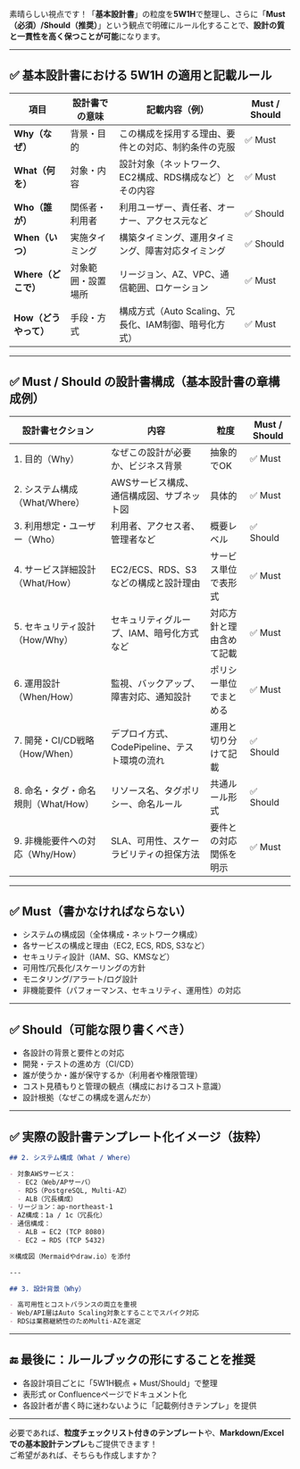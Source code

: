 素晴らしい視点です！「**基本設計書**」の粒度を**5W1H**で整理し、さらに「**Must（必須）/Should（推奨）**」という観点で明確にルール化することで、**設計の質と一貫性を高く保つことが可能**になります。

---

## ✅ 基本設計書における 5W1H の適用と記載ルール

| 項目 | 設計書での意味 | 記載内容（例） | Must / Should |
|------|----------------|----------------|----------------|
| **Why（なぜ）** | 背景・目的 | この構成を採用する理由、要件との対応、制約条件の克服 | ✅ Must |
| **What（何を）** | 対象・内容 | 設計対象（ネットワーク、EC2構成、RDS構成など）とその内容 | ✅ Must |
| **Who（誰が）** | 関係者・利用者 | 利用ユーザー、責任者、オーナー、アクセス元など | ✅ Should |
| **When（いつ）** | 実施タイミング | 構築タイミング、運用タイミング、障害対応タイミング | ✅ Should |
| **Where（どこで）** | 対象範囲・設置場所 | リージョン、AZ、VPC、通信範囲、ロケーション | ✅ Must |
| **How（どうやって）** | 手段・方式 | 構成方式（Auto Scaling、冗長化、IAM制御、暗号化方式） | ✅ Must |

---

## ✅ Must / Should の設計書構成（基本設計書の章構成例）

| 設計書セクション | 内容 | 粒度 | Must / Should |
|------------------|------|------|----------------|
| 1. 目的（Why） | なぜこの設計が必要か、ビジネス背景 | 抽象的でOK | ✅ Must |
| 2. システム構成（What/Where） | AWSサービス構成、通信構成図、サブネット図 | 具体的 | ✅ Must |
| 3. 利用想定・ユーザー（Who） | 利用者、アクセス者、管理者など | 概要レベル | ✅ Should |
| 4. サービス詳細設計（What/How） | EC2/ECS、RDS、S3などの構成と設計理由 | サービス単位で表形式 | ✅ Must |
| 5. セキュリティ設計（How/Why） | セキュリティグループ、IAM、暗号化方式など | 対応方針と理由含めて記載 | ✅ Must |
| 6. 運用設計（When/How） | 監視、バックアップ、障害対応、通知設計 | ポリシー単位でまとめる | ✅ Must |
| 7. 開発・CI/CD戦略（How/When） | デプロイ方式、CodePipeline、テスト環境の流れ | 運用と切り分けて記載 | ✅ Should |
| 8. 命名・タグ・命名規則（What/How） | リソース名、タグポリシー、命名ルール | 共通ルール形式 | ✅ Should |
| 9. 非機能要件への対応（Why/How） | SLA、可用性、スケーラビリティの担保方法 | 要件との対応関係を明示 | ✅ Must |

---

## ✅ Must（書かなければならない）

- システムの構成図（全体構成・ネットワーク構成）
- 各サービスの構成と理由（EC2, ECS, RDS, S3など）
- セキュリティ設計（IAM、SG、KMSなど）
- 可用性/冗長化/スケーリングの方針
- モニタリング/アラート/ログ設計
- 非機能要件（パフォーマンス、セキュリティ、運用性）の対応

---

## ✅ Should（可能な限り書くべき）

- 各設計の背景と要件との対応
- 開発・テストの進め方（CI/CD）
- 誰が使うか・誰が保守するか（利用者や権限管理）
- コスト見積もりと管理の観点（構成におけるコスト意識）
- 設計根拠（なぜこの構成を選んだか）

---

## ✅ 実際の設計書テンプレート化イメージ（抜粋）

```md
## 2. システム構成（What / Where）

- 対象AWSサービス：
  - EC2（Web/APサーバ）
  - RDS（PostgreSQL, Multi-AZ）
  - ALB（冗長構成）
- リージョン：ap-northeast-1
- AZ構成：1a / 1c（冗長化）
- 通信構成：
  - ALB → EC2 (TCP 8080)
  - EC2 → RDS (TCP 5432)

※構成図（Mermaidやdraw.io）を添付

---

## 3. 設計背景（Why）

- 高可用性とコストバランスの両立を重視
- Web/API層はAuto Scaling対象とすることでスパイク対応
- RDSは業務継続性のためMulti-AZを選定
```

---

## 🔚 最後に：ルールブックの形にすることを推奨

- 各設計項目ごとに「5W1H観点 + Must/Should」で整理
- 表形式 or Confluenceページでドキュメント化
- 各設計者が書く時に迷わないように「記載例付きテンプレ」を提供

---

必要であれば、**粒度チェックリスト付きのテンプレート**や、**Markdown/Excelでの基本設計テンプレ**もご提供できます！  
ご希望があれば、そちらも作成しますか？